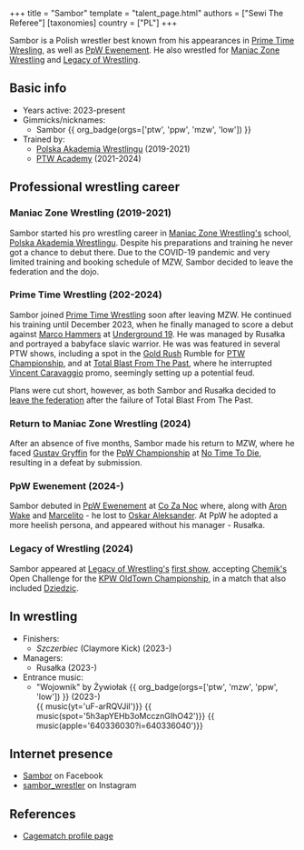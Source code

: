 +++
title = "Sambor"
template = "talent_page.html"
authors = ["Sewi The Referee"]
[taxonomies]
country = ["PL"]
+++

Sambor is a Polish wrestler best known from his appearances in [Prime Time Wresling](@/o/ptw.md), as well as [PpW Ewenement](@/o/ppw.md). He also wrestled for [Maniac Zone Wrestling](@/o/mzw.md) and [Legacy of Wrestling](@/o/low.md).

## Basic info

* Years active: 2023-present
* Gimmicks/nicknames:
  - Sambor {{ org_badge(orgs=['ptw', 'ppw', 'mzw', 'low']) }}
* Trained by:
  - [Polska Akademia Wrestlingu](@/o/paw.md) (2019-2021)
  - [PTW Academy](@/o/ptw-academy.md) (2021-2024)

## Professional wrestling career 

### Maniac Zone Wrestling (2019-2021)

Sambor started his pro wrestling career in [Maniac Zone Wrestling's](@/o/mzw.md) school, [Polska Akademia Wrestlingu](@/o/paw.md). Despite his preparations and training he never got a chance to debut there. Due to the COVID-19 pandemic and very limited training and booking schedule of MZW, Sambor decided to leave the federation and the dojo.


### Prime Time Wrestling (202-2024)

Sambor joined [Prime Time Wrestling](@/o/ptw.md) soon after leaving MZW. He continued his training until December 2023, when he finally managed to score a debut against [Marco Hammers](@/w/marco-hammers.md) at [Underground 19](@/e/ptw/2023-12-09-ptw-underground-19.md). He was managed by Rusałka and portrayed a babyface slavic warrior. He was was featured in several PTW shows, including a spot in the [Gold Rush](@/e/ptw/2024-02-03-ptw-5-gold-rush.md) Rumble for [PTW Championship](@/c/ptw-championship.md), and at [Total Blast From The Past](@/e/ptw/2024-05-11-ptw-6.md), where he interrupted [Vincent Caravaggio](@/w/vincent-caravaggio.md) promo, seemingly setting up a potential feud.

Plans were cut short, however, as both Sambor and Rusałka decided to [leave the federation](@/a/ptw-exits.md) after the failure of Total Blast From The Past.

### Return to Maniac Zone Wrestling (2024)

After an absence of five months, Sambor made his return to MZW, where he faced [Gustav Gryffin](@/w/gustav-gryffin.md) for the [PpW Championship](@/c/ppw-championship.md) at [No Time To Die](@/e/mzw/2024-10-12-mzw-no-time-to-die.md), resulting in a defeat by submission.

### PpW Ewenement (2024-)

Sambor debuted in [PpW Ewenement](@/o/ppw.md) at [Co Za Noc](@/e/ppw/2024-10-26-ppw-co-za-noc.md) where, along with [Aron Wake](@/w/aron-wake.md) and [Marcelito](@/w/marcelito.md) - he lost to [Oskar Aleksander](@/w/oskar-aleksander.md). At PpW he adopted a more heelish persona, and appeared without his manager - Rusałka.

### Legacy of Wrestling (2024)

Sambor appeared at [Legacy of Wrestling's](@/o/low.md) [first show](@/e/low/2024-12-01-low-1.md), accepting [Chemik's](@/w/chemik.md) Open Challenge for the [KPW OldTown Championship](@/c/kpw-old-town-championship.md), in a match that also included [Dziedzic](@/w/dziedzic.md).

## In wrestling

* Finishers:
  - _Szczerbiec_ (Claymore Kick) (2023-)
* Managers:
  - Rusałka (2023-)
* Entrance music:
  - "Wojownik" by Żywiołak
   {{ org_badge(orgs=['ptw', 'mzw', 'ppw', 'low']) }} (2023-) <br>
   {{ music(yt='uF-arRQVJiI')}}
   {{ music(spot='5h3apYEHb3oMccznGIhO42')}}
   {{ music(apple='640336030?i=640336040')}}

## Internet presence

* [Sambor](https://www.facebook.com/profile.php?id=61554496142568) on Facebook
* [sambor_wrestler](https://www.instagram.com/sambor_wrestler) on Instagram

## References

* [Cagematch profile page](https://www.cagematch.net/?id=2&nr=29622)
